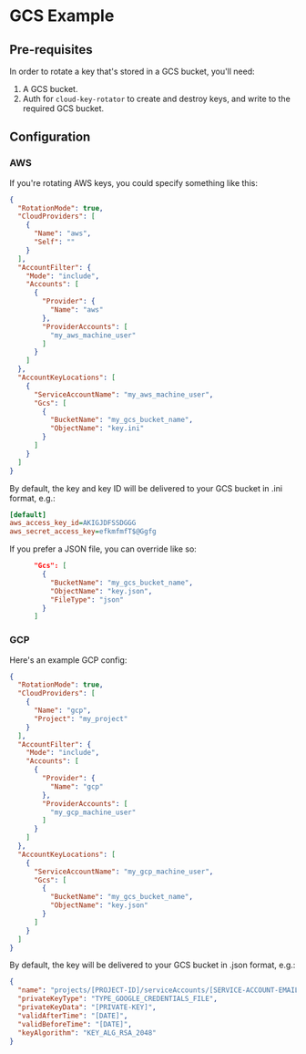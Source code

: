 # GCS Example

## Pre-requisites

In order to rotate a key that's stored in a GCS bucket, you'll need:

1. A GCS bucket.
2. Auth for `cloud-key-rotator` to create and destroy keys, and write to the required GCS bucket.

## Configuration

### AWS

If you're rotating AWS keys, you could specify something like this:

```json
{
  "RotationMode": true,
  "CloudProviders": [
    {
      "Name": "aws",
      "Self": ""
    }
  ],
  "AccountFilter": {
    "Mode": "include",
    "Accounts": [
      {
        "Provider": {
          "Name": "aws"
        },
        "ProviderAccounts": [
          "my_aws_machine_user"
        ]
      }
    ]
  },
  "AccountKeyLocations": [
    {
      "ServiceAccountName": "my_aws_machine_user",
      "Gcs": [
        {
          "BucketName": "my_gcs_bucket_name",
          "ObjectName": "key.ini"
        }
      ]
    }
  ]
}
```

By default, the key and key ID will be delivered to your GCS bucket in .ini format, e.g.:

```ini
[default]
aws_access_key_id=AKIGJDFSSDGGG
aws_secret_access_key=efkmfmfT$@Ggfg
```

If you prefer a JSON file, you can override like so:

```json
      "Gcs": [
        {
          "BucketName": "my_gcs_bucket_name",
          "ObjectName": "key.json",
          "FileType": "json"
        }
      ]
```

### GCP

Here's an example GCP config:

```json
{
  "RotationMode": true,
  "CloudProviders": [
    {
      "Name": "gcp",
      "Project": "my_project"
    }
  ],
  "AccountFilter": {
    "Mode": "include",
    "Accounts": [
      {
        "Provider": {
          "Name": "gcp"
        },
        "ProviderAccounts": [
          "my_gcp_machine_user"
        ]
      }
    ]
  },
  "AccountKeyLocations": [
    {
      "ServiceAccountName": "my_gcp_machine_user",
      "Gcs": [
        {
          "BucketName": "my_gcs_bucket_name",
          "ObjectName": "key.json"
        }
      ]
    }
  ]
}
```

By default, the key will be delivered to your GCS bucket in .json format, e.g.:

```json
{
  "name": "projects/[PROJECT-ID]/serviceAccounts/[SERVICE-ACCOUNT-EMAIL]/keys/[KEY-ID]",
  "privateKeyType": "TYPE_GOOGLE_CREDENTIALS_FILE",
  "privateKeyData": "[PRIVATE-KEY]",
  "validAfterTime": "[DATE]",
  "validBeforeTime": "[DATE]",
  "keyAlgorithm": "KEY_ALG_RSA_2048"
}
```